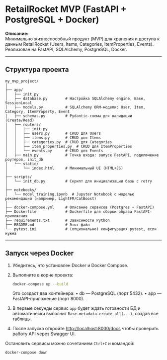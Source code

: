 # RetailRocket MVP (FastAPI + PostgreSQL + Docker)

**Описание:**  
Минимально жизнеспособный продукт (MVP) для хранения и доступа к данным RetailRocket (Users, Items, Categories, ItemProperties, Events).  
Реализован на FastAPI, SQLAlchemy, PostgreSQL, Docker.

---

## Структура проекта
```
my_mvp_project/
│
├── app/
│   ├── init.py
│   ├── database.py        # Настройка SQLAlchemy engine, Base, SessionLocal
│   ├── models.py          # SQLAlchemy ORM-модели: User, Item, Category, ItemProperty, Event
│   ├── schemas.py         # Pydantic-схемы для валидации (Create/Read)
│   ├── routers/
│   │   ├── init.py
│   │   ├── users.py       # CRUD для Users
│   │   ├── items.py       # CRUD для Items
│   │   ├── categories.py  # CRUD для Categories
│   │   ├── item_properties.py  # CRUD для ItemProperties
│   │   └── events.py      # CRUD для Events
│   ├── main.py            # Точка входа: запуск FastAPI, подключение роутеров, init_db
│   └── static/
│       └── index.html     # Минимальный UI (HTML+JS)
│
├── scripts/
│   └── init_db.py         # Скрипт для инициализации базы с retry
│
├── notebooks/
│   └── model_training.ipynb  # Jupyter Notebook с моделью рекомендаций (например, LightFM/CatBoost)
│
├── docker-compose.yml     # Описание сервисов (Postgres + FastAPI)
├── Dockerfile             # Dockerfile для сборки образа FastAPI-приложения
├── requirements.txt       # Зависимости Python
├── README.md              # Этот файл
└── pytest.ini             # (опционально) конфигурация pytest, если нужна
```

---

## Запуск через Docker

1. Убедитесь, что установлен Docker и Docker Compose.
2. Выполните в корне проекта:

   ```bash
   docker-compose up --build
   ```
    Это создаст два контейнера:
    •	db — PostgreSQL (порт 5432).
    •	app — FastAPI-приложение (порт 8000).

3. В первые секунды сервис `app` будет ждать готовности БД и автоматически
   выполнит `Base.metadata.create_all(...)`, создав все таблицы.
4. После запуска откройте [http://localhost:8000/docs](http://localhost:8000/docs)
   чтобы проверить работу API через Swagger UI.

Остановить сервисы можно сочетанием `Ctrl+C` и командой:

```bash
docker-compose down
```

